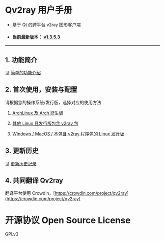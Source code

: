 # Qv2ray 用户手册

- 基于 Qt 的跨平台 v2ray 图形客户端

- #### 当前最新版本： [v1.3.5.3](./ReleaseNote/1.3/v1.3.5.3.md)

--------

## 1. 功能简介

见 [简单的功能介绍](./Features.md)

## 2. 首次使用，安装与配置

请根据您的操作系统/发行版，选择对应的使用方法

1. [ArchLinux 及 Arch 衍生版 ](./FirstTime/Arch.md)

2. [其他 Linux 且发行版包含 v2ray 包](./FirstTime/General-Linux.md)
   
3. [Windows / MacOS / 不包含 v2ray 程序包的 Linux 发行版 ](./FirstTime/Windows-MacOS.md)


## 3. 更新历史

见 [更新历史记录](./History.md)

## 4. 共同翻译 Qv2ray

翻译平台使用 Crowdin，[https://crowdin.com/project/qv2ray](https://crowdin.com/project/qv2ray)

# 开源协议 Open Source License

GPLv3